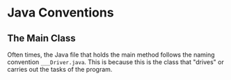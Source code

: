 # Java Conventions

## The Main Class
Often times, the Java file that holds the main method follows the naming convention `___Driver.java`. This is because this is the class that "drives" or carries out the tasks of the program. 
